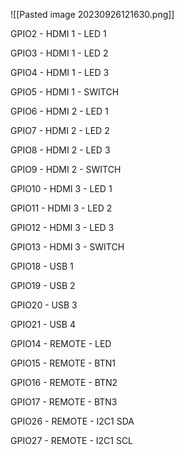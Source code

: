 
![[Pasted image 20230926121630.png]]

GPIO2   - HDMI 1 - LED 1

GPIO3   - HDMI 1 - LED 2

GPIO4   - HDMI 1 - LED 3

GPIO5   - HDMI 1 - SWITCH

GPIO6   - HDMI 2 - LED 1

GPIO7   - HDMI 2 - LED 2

GPIO8   - HDMI 2 - LED 3

GPIO9   - HDMI 2 - SWITCH

GPIO10 - HDMI 3 - LED 1

GPIO11 - HDMI 3 - LED 2

GPIO12 - HDMI 3 - LED 3

GPIO13 - HDMI 3 - SWITCH

GPIO18 - USB 1

GPIO19 - USB 2

GPIO20 - USB 3

GPIO21 - USB 4

GPIO14 - REMOTE - LED 

GPIO15 - REMOTE - BTN1

GPIO16 - REMOTE - BTN2

GPIO17 - REMOTE - BTN3

GPIO26 - REMOTE - I2C1 SDA

GPIO27 - REMOTE - I2C1 SCL



